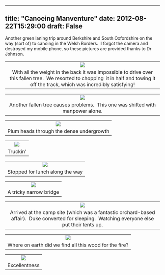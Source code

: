
---
title: "Canoeing Manventure"
date: 2012-08-22T15:29:00
draft: False
---

Another green laning trip around Berkshire and South Oxfordshire on the way (sort of) to canoing in the Welsh Borders.  I forgot the camera and destroyed my mobile phone, so these pictures are provided thanks to Dr Johnson.
<table align="center" cellpadding="0" cellspacing="0" style="margin-left: auto; margin-right: auto; text-align: center;"><tbody><tr><td style="text-align: center;"><a href="http://3.bp.blogspot.com/-F_gjpb2qaFo/UDT50Klg62I/AAAAAAAACdQ/gfrK-GmP4sE/s1600/IMG_3901.jpg"><img src="http://3.bp.blogspot.com/-F_gjpb2qaFo/UDT50Klg62I/AAAAAAAACdQ/gfrK-GmP4sE/s320/IMG_3901.jpg"/></a></td></tr><tr><td style="text-align: center;">With all the weight in the back it was impossible to drive over this fallen tree.  We resorted to chopping  it in half and towing it off the track, which was incredibly satisfying!</td></tr></tbody></table>
<table align="center" cellpadding="0" cellspacing="0" style="margin-left: auto; margin-right: auto; text-align: center;"><tbody><tr><td style="text-align: center;"><a href="http://3.bp.blogspot.com/-KB-ZD8U6KeI/UDT5063KQKI/AAAAAAAACdU/VNmHldNUTwA/s1600/IMG_3902.jpg"><img src="http://3.bp.blogspot.com/-KB-ZD8U6KeI/UDT5063KQKI/AAAAAAAACdU/VNmHldNUTwA/s320/IMG_3902.jpg"/></a></td></tr><tr><td style="text-align: center;">Another fallen tree causes problems.  This one was shifted with manpower alone.</td></tr></tbody></table>
<table align="center" cellpadding="0" cellspacing="0" style="margin-left: auto; margin-right: auto; text-align: center;"><tbody><tr><td style="text-align: center;"><a href="http://4.bp.blogspot.com/-3RdrBn3GBgI/UDT51mVTFeI/AAAAAAAACdc/NQrcQvV7WJs/s1600/IMG_3903.jpg"><img src="http://4.bp.blogspot.com/-3RdrBn3GBgI/UDT51mVTFeI/AAAAAAAACdc/NQrcQvV7WJs/s320/IMG_3903.jpg"/></a></td></tr><tr><td style="text-align: center;">Plum heads through the dense undergrowth</td></tr></tbody></table>
<table align="center" cellpadding="0" cellspacing="0" style="margin-left: auto; margin-right: auto; text-align: center;"><tbody><tr><td style="text-align: center;"><a href="http://1.bp.blogspot.com/-TbnCrtIoFWA/UDT52LAg0AI/AAAAAAAACdk/pG0uAbocyvE/s1600/IMG_3904.jpg"><img src="http://1.bp.blogspot.com/-TbnCrtIoFWA/UDT52LAg0AI/AAAAAAAACdk/pG0uAbocyvE/s320/IMG_3904.jpg"/></a></td></tr><tr><td style="text-align: center;">Truckin'</td></tr></tbody></table>
<table align="center" cellpadding="0" cellspacing="0" style="margin-left: auto; margin-right: auto; text-align: center;"><tbody><tr><td style="text-align: center;"><a href="http://4.bp.blogspot.com/-tlKZ29Ywzgo/UDT53XiEGRI/AAAAAAAACd0/QO_I7W6AgQQ/s1600/IMG_3906.jpg"><img src="http://4.bp.blogspot.com/-tlKZ29Ywzgo/UDT53XiEGRI/AAAAAAAACd0/QO_I7W6AgQQ/s320/IMG_3906.jpg"/></a></td></tr><tr><td style="text-align: center;">Stopped for lunch along the way </td></tr></tbody></table>
<table align="center" cellpadding="0" cellspacing="0" style="margin-left: auto; margin-right: auto; text-align: center;"><tbody><tr><td style="text-align: center;"><a href="http://4.bp.blogspot.com/-A3HgQbCpYfQ/UDT532FaWwI/AAAAAAAACd8/TVBvNTw0f6I/s1600/IMG_3907.jpg"><img src="http://4.bp.blogspot.com/-A3HgQbCpYfQ/UDT532FaWwI/AAAAAAAACd8/TVBvNTw0f6I/s320/IMG_3907.jpg"/></a></td></tr><tr><td style="text-align: center;">A tricky narrow bridge</td></tr></tbody></table>
<table align="center" cellpadding="0" cellspacing="0" style="margin-left: auto; margin-right: auto; text-align: center;"><tbody><tr><td style="text-align: center;"><a href="http://2.bp.blogspot.com/-jjPwRwStBe8/UDT54ZOWMBI/AAAAAAAACeI/nxIO-w5d7O4/s1600/IMG_3908.jpg"><img src="http://2.bp.blogspot.com/-jjPwRwStBe8/UDT54ZOWMBI/AAAAAAAACeI/nxIO-w5d7O4/s320/IMG_3908.jpg"/></a></td></tr><tr><td style="text-align: center;">Arrived at the camp site (which was a fantastic orchard-based affair).  Duke converted for sleeping.  Watching everyone else put their tents up.</td></tr></tbody></table>
<table align="center" cellpadding="0" cellspacing="0" style="margin-left: auto; margin-right: auto; text-align: center;"><tbody><tr><td style="text-align: center;"><a href="http://4.bp.blogspot.com/-aqC4W5CwGYU/UDT55L6hzqI/AAAAAAAACeM/08ntF4XiB04/s1600/IMG_3909.jpg"><img src="http://4.bp.blogspot.com/-aqC4W5CwGYU/UDT55L6hzqI/AAAAAAAACeM/08ntF4XiB04/s320/IMG_3909.jpg"/></a></td></tr><tr><td style="text-align: center;">Where on earth did we find all this wood for the fire?</td></tr></tbody></table>
<table align="center" cellpadding="0" cellspacing="0" style="margin-left: auto; margin-right: auto; text-align: center;"><tbody><tr><td style="text-align: center;"><a href="http://3.bp.blogspot.com/-gBvj2h9dun0/UDT55g9tpJI/AAAAAAAACeU/XIIwU_9YQCQ/s1600/IMG_3910.jpg"><img src="http://3.bp.blogspot.com/-gBvj2h9dun0/UDT55g9tpJI/AAAAAAAACeU/XIIwU_9YQCQ/s320/IMG_3910.jpg"/></a></td></tr><tr><td style="text-align: center;">Excellentness</td></tr></tbody></table>
